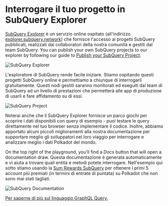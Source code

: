 # Interrogare il tuo progetto in SubQuery Explorer

[SubQuery Explorer](https://explorer.subquery.network) è un servizio online ospitato (all'indirizzo [explorer.subquery.network](https://explorer.subquery.network)) che fornisce l'accesso ai progetti SubQuery pubblicati, realizzati dai collaboratori della nostra comunità e gestiti dal team SubQuery. You can publish your own SubQuery projects to our explorer by following our guide to [Publish your SubQuery Project](../run_publish/publish.md).

![SubQuery Explorer](https://static.subquery.network/media/explorer/explorer-header.png)

L'esploratore di SubQuery rende facile iniziare. Stiamo ospitando questi progetti SubQuery online e permettiamo a chiunque di interrogarli gratuitamente. Questi nodi gestiti saranno monitorati ed eseguiti dal team di SubQuery ad un livello di prestazioni che permetterà alle app di produzione di usarli e fare affidamento su di essi.

![SubQuery Project](https://static.subquery.network/media/explorer/explorer-project.png)

Noterai anche che il SubQuery Explorer fornisce un parco giochi per scoprire i dati disponibili con query di esempio - puoi testare le query direttamente nel tuo browser senza implementare il codice. Inoltre, abbiamo apportato alcuni piccoli miglioramenti alla nostra documentazione per supportare meglio gli sviluppatori nel loro viaggio per interrogare e analizzare meglio i dati Polkadot del mondo.

On the top right of the playground, you'll find a _Docs_ button that will open a documentation draw. Questa documentazione è generata automaticamente e vi aiuta a trovare quali entità e metodi potete interrogare. Nell'esempio qui sotto stiamo usando la [Sum Rewards SubQuery](https://explorer.subquery.network/subquery/OnFinality-io/sum-reward) per ottenere i primi 5 account più premiati (in termini di entrate di puntata) su Polkadot che non sono mai stati tagliati.

![SubQuery Documentation](https://static.subquery.network/media/explorer/explorer-documentation.png)

[Per saperne di più sul linguaggio GraphQL Query.](./graphql.md)
